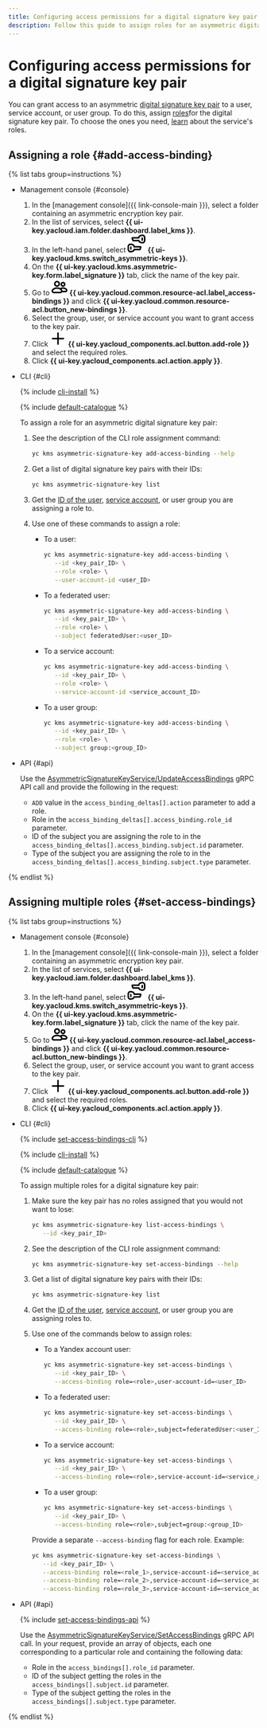 ```yaml
---
title: Configuring access permissions for a digital signature key pair
description: Follow this guide to assign roles for an asymmetric digital signature key pair.
---
```


# Configuring access permissions for a digital signature key pair

You can grant access to an asymmetric [digital signature key pair](../concepts/asymmetric-signature-key.md) to a user, service account, or user group. To do this, assign [roles](../../iam/concepts/access-control/roles.md)for the digital signature key pair. To choose the ones you need, [learn](../security/index.md#roles-list) about the service's roles.

## Assigning a role {#add-access-binding}

{% list tabs group=instructions %}

- Management console {#console}

   1. In the [management console]({{ link-console-main }}), select a folder containing an asymmetric encryption key pair.
   1. In the list of services, select **{{ ui-key.yacloud.iam.folder.dashboard.label_kms }}**.
   1. In the left-hand panel, select ![image](../../_assets/kms/asymmetric-key.svg) **{{ ui-key.yacloud.kms.switch_asymmetric-keys }}**.
   1. On the **{{ ui-key.yacloud.kms.asymmetric-key.form.label_signature }}** tab, click the name of the key pair.
   1. Go to ![image](../../_assets/console-icons/persons.svg) **{{ ui-key.yacloud.common.resource-acl.label_access-bindings }}** and click **{{ ui-key.yacloud.common.resource-acl.button_new-bindings }}**.
   1. Select the group, user, or service account you want to grant access to the key pair.
   1. Click ![image](../../_assets/console-icons/plus.svg) **{{ ui-key.yacloud_components.acl.button.add-role }}** and select the required roles.
   1. Click **{{ ui-key.yacloud_components.acl.action.apply }}**.

- CLI {#cli}

   {% include [cli-install](../../_includes/cli-install.md) %}

   {% include [default-catalogue](../../_includes/default-catalogue.md) %}

   To assign a role for an asymmetric digital signature key pair:

   1. See the description of the CLI role assignment command:

      ```bash
      yc kms asymmetric-signature-key add-access-binding --help
      ```

   1. Get a list of digital signature key pairs with their IDs:

      ```bash
      yc kms asymmetric-signature-key list
      ```

   1. Get the [ID of the user](../../iam/operations/users/get.md), [service account](../../iam/operations/sa/get-id.md), or user group you are assigning a role to.
   1. Use one of these commands to assign a role:

      * To a user:

         ```bash
         yc kms asymmetric-signature-key add-access-binding \
            --id <key_pair_ID> \
            --role <role> \
            --user-account-id <user_ID>
         ```

      * To a federated user:

         ```bash
         yc kms asymmetric-signature-key add-access-binding \
            --id <key_pair_ID> \
            --role <role> \
            --subject federatedUser:<user_ID>
         ```

      * To a service account:

         ```bash
         yc kms asymmetric-signature-key add-access-binding \
            --id <key_pair_ID> \
            --role <role> \
            --service-account-id <service_account_ID>
         ```

      * To a user group:

         ```bash
         yc kms asymmetric-signature-key add-access-binding \
            --id <key_pair_ID> \
            --role <role> \
            --subject group:<group_ID>
         ```

- API {#api}

   Use the [AsymmetricSignatureKeyService/UpdateAccessBindings](../asymmetricsignature/api-ref/grpc/AsymmetricSignatureKey/updateAccessBindings.md) gRPC API call and provide the following in the request:

   * `ADD` value in the `access_binding_deltas[].action` parameter to add a role.
   * Role in the `access_binding_deltas[].access_binding.role_id` parameter.
   * ID of the subject you are assigning the role to in the `access_binding_deltas[].access_binding.subject.id` parameter.
   * Type of the subject you are assigning the role to in the `access_binding_deltas[].access_binding.subject.type` parameter.

{% endlist %}

## Assigning multiple roles {#set-access-bindings}

{% list tabs group=instructions %}

- Management console {#console}

   1. In the [management console]({{ link-console-main }}), select a folder containing an asymmetric encryption key pair.
   1. In the list of services, select **{{ ui-key.yacloud.iam.folder.dashboard.label_kms }}**.
   1. In the left-hand panel, select ![image](../../_assets/kms/asymmetric-key.svg) **{{ ui-key.yacloud.kms.switch_asymmetric-keys }}**.
   1. On the **{{ ui-key.yacloud.kms.asymmetric-key.form.label_signature }}** tab, click the name of the key pair.
   1. Go to ![image](../../_assets/console-icons/persons.svg) **{{ ui-key.yacloud.common.resource-acl.label_access-bindings }}** and click **{{ ui-key.yacloud.common.resource-acl.button_new-bindings }}**.
   1. Select the group, user, or service account you want to grant access to the key pair.
   1. Click ![image](../../_assets/console-icons/plus.svg) **{{ ui-key.yacloud_components.acl.button.add-role }}** and select the required roles.
   1. Click **{{ ui-key.yacloud_components.acl.action.apply }}**.

- CLI {#cli}

   {% include [set-access-bindings-cli](../../_includes/iam/set-access-bindings-cli.md) %}

   {% include [cli-install](../../_includes/cli-install.md) %}

   {% include [default-catalogue](../../_includes/default-catalogue.md) %}

   To assign multiple roles for a digital signature key pair:

   1. Make sure the key pair has no roles assigned that you would not want to lose:

      ```bash
      yc kms asymmetric-signature-key list-access-bindings \
         --id <key_pair_ID>
      ```

   1. See the description of the CLI role assignment command:

      ```bash
      yc kms asymmetric-signature-key set-access-bindings --help
      ```

   1. Get a list of digital signature key pairs with their IDs:

      ```bash
      yc kms asymmetric-signature-key list
      ```

   1. Get the [ID of the user](../../iam/operations/users/get.md), [service account](../../iam/operations/sa/get-id.md), or user group you are assigning roles to.
   1. Use one of the commands below to assign roles:

      * To a Yandex account user:

         ```bash
         yc kms asymmetric-signature-key set-access-bindings \
            --id <key_pair_ID> \
            --access-binding role=<role>,user-account-id=<user_ID>
         ```

      * To a federated user:

         ```bash
         yc kms asymmetric-signature-key set-access-bindings \
            --id <key_pair_ID> \
            --access-binding role=<role>,subject=federatedUser:<user_ID>
         ```

      * To a service account:

         ```bash
         yc kms asymmetric-signature-key set-access-bindings \
            --id <key_pair_ID> \
            --access-binding role=<role>,service-account-id=<service_account_ID>
         ```

      * To a user group:

         ```bash
         yc kms asymmetric-signature-key set-access-bindings \
            --id <key_pair_ID> \
            --access-binding role=<role>,subject=group:<group_ID>
         ```

      Provide a separate `--access-binding` flag for each role. Example:

      ```bash
      yc kms asymmetric-signature-key set-access-bindings \
         --id <key_pair_ID> \
         --access-binding role=<role_1>,service-account-id=<service_account_ID> \
         --access-binding role=<role_2>,service-account-id=<service_account_ID> \
         --access-binding role=<role_3>,service-account-id=<service_account_ID>
      ```

- API {#api}

   {% include [set-access-bindings-api](../../_includes/iam/set-access-bindings-api.md) %}

   Use the [AsymmetricSignatureKeyService/SetAccessBindings](../asymmetricsignature/api-ref/grpc/AsymmetricSignatureKey/setAccessBindings.md) gRPC API call. In your request, provide an array of objects, each one corresponding to a particular role and containing the following data:

   * Role in the `access_bindings[].role_id` parameter.
   * ID of the subject getting the roles in the `access_bindings[].subject.id` parameter.
   * Type of the subject getting the roles in the `access_bindings[].subject.type` parameter.

{% endlist %}
